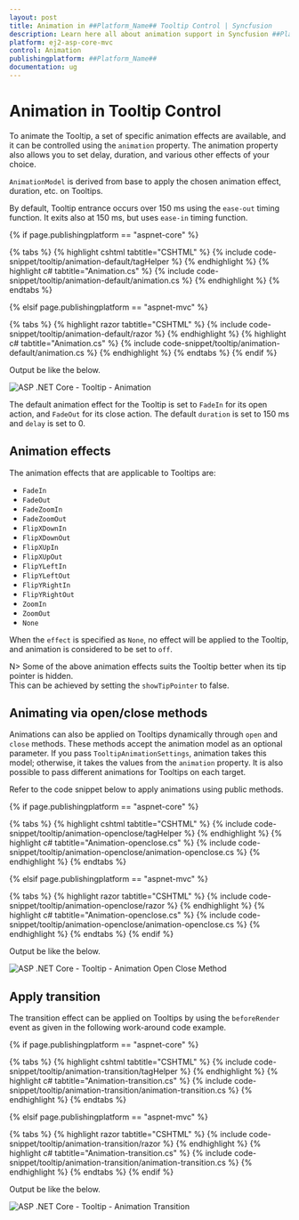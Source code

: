 ```yaml
---
layout: post
title: Animation in ##Platform_Name## Tooltip Control | Syncfusion
description: Learn here all about animation support in Syncfusion ##Platform_Name## Tooltip component, its elements and more.
platform: ej2-asp-core-mvc
control: Animation
publishingplatform: ##Platform_Name##
documentation: ug
---
```



# Animation in Tooltip Control

To animate the Tooltip, a set of specific animation effects are available, and it can be controlled using the `animation` property. The animation property also allows you to set delay, duration, and various other effects of your choice.

`AnimationModel` is derived from base to apply the chosen animation effect, duration, etc. on Tooltips.

By default, Tooltip entrance occurs over 150 ms using the `ease-out` timing function. It exits also at 150 ms, but uses `ease-in` timing function.

{% if page.publishingplatform == "aspnet-core" %}

{% tabs %}
{% highlight cshtml tabtitle="CSHTML" %}
{% include code-snippet/tooltip/animation-default/tagHelper %}
{% endhighlight %}
{% highlight c# tabtitle="Animation.cs" %}
{% include code-snippet/tooltip/animation-default/animation.cs %}
{% endhighlight %}
{% endtabs %}

{% elsif page.publishingplatform == "aspnet-mvc" %}

{% tabs %}
{% highlight razor tabtitle="CSHTML" %}
{% include code-snippet/tooltip/animation-default/razor %}
{% endhighlight %}
{% highlight c# tabtitle="Animation.cs" %}
{% include code-snippet/tooltip/animation-default/animation.cs %}
{% endhighlight %}
{% endtabs %}
{% endif %}



Output be like the below.

![ASP .NET Core - Tooltip - Animation](./images/tooltip-animation.png)

The default animation effect for the Tooltip is set to `FadeIn` for its open action, and `FadeOut` for its close action. The default `duration` is set to 150 ms and `delay` is set to 0.

## Animation effects

The animation effects that are applicable to Tooltips are:

* `FadeIn`
* `FadeOut`
* `FadeZoomIn`
* `FadeZoomOut`
* `FlipXDownIn`
* `FlipXDownOut`
* `FlipXUpIn`
* `FlipXUpOut`
* `FlipYLeftIn`
* `FlipYLeftOut`
* `FlipYRightIn`
* `FlipYRightOut`
* `ZoomIn`
* `ZoomOut`
* `None`

When the `effect` is specified as `None`, no effect will be applied to the Tooltip, and animation is considered to be set to `off`.

N> Some of the above animation effects suits the Tooltip better when its tip pointer is hidden.
<br/> This can be achieved by setting the `showTipPointer` to false.

## Animating via open/close methods

Animations can also be applied on Tooltips dynamically through `open` and `close` methods. These methods accept the animation model as an optional parameter. If you pass `TooltipAnimationSettings`, animation takes this model; otherwise, it takes the values from the `animation` property. It is also possible to pass different animations for Tooltips on each target.

Refer to the code snippet below to apply animations using public methods.

{% if page.publishingplatform == "aspnet-core" %}

{% tabs %}
{% highlight cshtml tabtitle="CSHTML" %}
{% include code-snippet/tooltip/animation-openclose/tagHelper %}
{% endhighlight %}
{% highlight c# tabtitle="Animation-openclose.cs" %}
{% include code-snippet/tooltip/animation-openclose/animation-openclose.cs %}
{% endhighlight %}
{% endtabs %}

{% elsif page.publishingplatform == "aspnet-mvc" %}

{% tabs %}
{% highlight razor tabtitle="CSHTML" %}
{% include code-snippet/tooltip/animation-openclose/razor %}
{% endhighlight %}
{% highlight c# tabtitle="Animation-openclose.cs" %}
{% include code-snippet/tooltip/animation-openclose/animation-openclose.cs %}
{% endhighlight %}
{% endtabs %}
{% endif %}



Output be like the below.

![ASP .NET Core - Tooltip - Animation Open Close Method](./images/tooltip-animation.png)

## Apply transition

The transition effect can be applied on Tooltips by using the `beforeRender` event as given in the following work-around code example.

{% if page.publishingplatform == "aspnet-core" %}

{% tabs %}
{% highlight cshtml tabtitle="CSHTML" %}
{% include code-snippet/tooltip/animation-transition/tagHelper %}
{% endhighlight %}
{% highlight c# tabtitle="Animation-transition.cs" %}
{% include code-snippet/tooltip/animation-transition/animation-transition.cs %}
{% endhighlight %}
{% endtabs %}

{% elsif page.publishingplatform == "aspnet-mvc" %}

{% tabs %}
{% highlight razor tabtitle="CSHTML" %}
{% include code-snippet/tooltip/animation-transition/razor %}
{% endhighlight %}
{% highlight c# tabtitle="Animation-transition.cs" %}
{% include code-snippet/tooltip/animation-transition/animation-transition.cs %}
{% endhighlight %}
{% endtabs %}
{% endif %}



Output be like the below.

![ASP .NET Core - Tooltip - Animation Transition](./images/tooltip-transition.png)